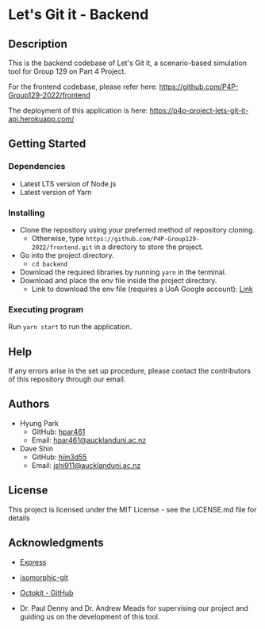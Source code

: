 # Let's Git it - Backend



## Description

This is the backend codebase of Let's Git it, a scenario-based simulation tool for Group 129 on Part 4 Project.

For the frontend codebase, please refer here: https://github.com/P4P-Group129-2022/frontend

The deployment of this application is here: https://p4p-project-lets-git-it-api.herokuapp.com/



## Getting Started

### Dependencies

* Latest LTS version of Node.js
* Latest version of Yarn

### Installing

* Clone the repository using your preferred method of repository cloning. 
  * Otherwise, type `https://github.com/P4P-Group129-2022/frontend.git` in a directory to store the project.
* Go into the project directory.
  * `cd backend`
* Download the required libraries by running `yarn` in the terminal.
* Download and place the env file inside the project directory.
  - Link to download the env file (requires a UoA Google account): [Link](https://drive.google.com/file/d/1xzuI89kQmetFDGoLV7LPahqrPkjZPDj6/view?usp=sharing)



### Executing program

Run `yarn start` to run the application.



## Help

If any errors arise in the set up procedure, please contact the contributors of this repository through our email.



## Authors

- Hyung Park
  - GitHub: [hpar461](https://github.com/hpar461)
  - Email: hpar461@aucklanduni.ac.nz
- Dave Shin
  - GitHub: [hiin3d55](https://github.com/hiin3d55)
  - Email: jshi911@aucklanduni.ac.nz



## License

This project is licensed under the MIT License - see the LICENSE.md file for details



## Acknowledgments

- [Express](https://expressjs.com/)
- [isomorphic-git](https://isomorphic-git.org/)
- [Octokit - GitHub](https://github.com/octokit)

- Dr. Paul Denny and Dr. Andrew Meads for supervising our project and guiding us on the development of this tool.